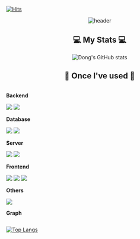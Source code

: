 [![Hits](https://hits.seeyoufarm.com/api/count/incr/badge.svg?url=https%3A%2F%2Fgithub.com%2Fdongh810&count_bg=%2379C83D&title_bg=%23555555&icon=&icon_color=%230538FF&title=hits&edge_flat=false)](https://hits.seeyoufarm.com)

<div align="middle">
  
![header](https://capsule-render.vercel.app/api?type=Venom&color=auto&height=200&section=header&text=dong's%20github&fontSize=90)

## 💻 My Stats 💻

![Dong's GitHub stats](https://github-readme-stats.vercel.app/api?username=dongh810&show_icons=true&theme=transparent )



</div>

<div align="middle">
  
## 🔨 Once I've used 🔨
  
<div style="display:flex; flex-direction:column; align-items:flex-start;", align="middle">
    <!-- Backend -->
    <p><strong>Backend</strong></p>
    <div>
        <img src="https://img.shields.io/badge/Java-007396?style=for-the-badge&logo=Java&logoColor=white"> 
        <img src="https://img.shields.io/badge/Spring Boot-6DB33F?style=for-the-badge&logo=spring boot&logoColor=white"> 
    </div>
    <!-- Database -->
    <p><strong>Database</strong></p>
    <div>
        <img src="https://img.shields.io/badge/oracle-F80000?style=for-the-badge&logo=oracle&logoColor=white"> 
        <img src="https://img.shields.io/badge/mysql-4479A1?style=for-the-badge&logo=mysql&logoColor=white"> 
     <!--  <img src="https://img.shields.io/badge/firebase-FFCA28?style=for-the-badge&logo=firebase&logoColor=white"> -->
    </div>
    <!-- Server -->
    <p><strong>Server</strong></p>
    <div>
        <img src="https://img.shields.io/badge/linux-FCC624?style=for-the-badge&logo=linux&logoColor=black"> 
    <!--  <img src="https://img.shields.io/badge/apache tomcat-F8DC75?style=for-the-badge&logo=apachetomcat&logoColor=black"> -->
        <img src="https://img.shields.io/badge/Amazon AWS-232F3E?style=for-the-badge&logo=amazon aws&logoColor=white"> 
    </div>
    <!-- Frontend -->
    <p><strong>Frontend</strong></p>
    <div>
        <img src="https://img.shields.io/badge/html5-E34F26?style=flat-square&logo=html5&logoColor=white"> 
        <img src="https://img.shields.io/badge/css-1572B6?style=flat-square&logo=css3&logoColor=white"> 
        <img src="https://img.shields.io/badge/javascript-F7DF1E?style=flat-square&logo=javascript&logoColor=black"> 
       <!--  <img src="https://img.shields.io/badge/bootstrap-7952B3?style=flat-square&logo=bootstrap&logoColor=white"> -->
    </div>
    <!-- Others -->
    <p><strong>Others</strong></p>
    <div>
      <!--   <img src="https://img.shields.io/badge/Kotlin-7F52FF?style=flat-square&logo=kotlin&logoColor=white"> -->
      <!--   <img src="https://img.shields.io/badge/Andoid Studio-3DDC84?style=flat-square&logo=android studio&logoColor=white"> -->
        <img src="https://img.shields.io/badge/python-3776AB?style=flat-square&logo=python&logoColor=white"> 
    </div>
    <p><strong>Graph</strong></p>
    <div>

[![Top Langs](https://github-readme-stats.vercel.app/api/top-langs/?username=dongh810&layout=compact)](https://github.com/anuraghazra/github-readme-stats)
    </div>
</div>
</div>











